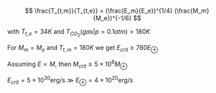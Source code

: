 
$$
\frac{T_{t,m}}{T_{t,e}} = (\frac{E_m}{E_e})^{1/4} (\frac{M_m}{M_e})^{-1/6}
$$

with $T_{t,e}=34 K$ and $T_{CO_2}(gas|p=0.1atm) > 180 K$

For $M_m = M_e$ and $T_{t,m} = 180 K$ we get $E_{crit} \geq 780 E_⊕$

Assuming $E\propto M$, then $M_{crit} \geq 5 × 10^8 M_⊕$

$E_{crit} = 5×10^{30} \text{erg/s} \gg  E_⊕=4×10^{20} \text{erg/s}$
